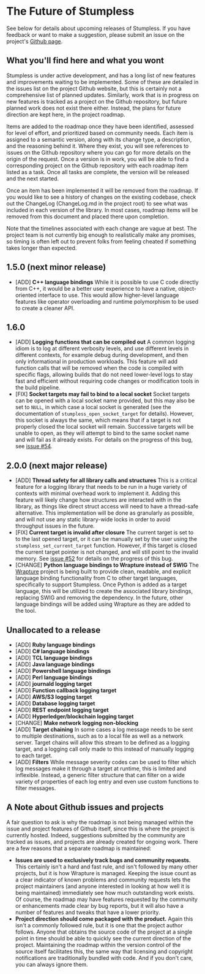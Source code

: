 # The Future of Stumpless

See below for details about upcoming releases of Stumpless. If you have feedback
or want to make a suggestion, please submit an issue on the project's
[Github page](https://github.com/goatshriek/stumpless).

## What you'll find here and what you wont

Stumpless is under active development, and has a long list of new features and
improvements waiting to be implemented. Some of these are detailed in the issues
list on the project Github website, but this is certainly not a comprehensive
list of planned updates. Similarly, work that is in progress on new features is
tracked as a project on the Github repository, but future planned work does not
exist there either. Instead, the plans for future direction are kept here, in
the project roadmap.

Items are added to the roadmap once they have been identified, assessed for
level of effort, and prioritized based on community needs. Each item is assigned
to a semantic version, along with its change type, a description, and the
reasoning behind it. Where they exist, you will see references to issues on the
Github repository where you can go for more details on the origin of the
request. Once a version is in work, you will be able to find a corresponding
project on the Github repository with each roadmap item listed as a task. Once
all tasks are complete, the version will be released and the next started.

Once an item has been implemented it will be removed from the roadmap. If you
would like to see a history of changes on the existing codebase, check out the
ChangeLog (ChangeLog.md in the project root) to see what was included in each
version of the library. In most cases, roadmap items will be removed from this
document and placed there upon completion.

Note that the timelines associated with each change are vague at best. The
project team is not currently big enough to realistically make any promises, so
timing is often left out to prevent folks from feeling cheated if something
takes longer than expected.

## 1.5.0 (next minor release)
 * [ADD] **C++ language bindings**
   While it is possible to use C code directly from C++, it would be a better
   user experience to have a native, object-oriented interface to use. This
   would allow higher-level language features like operator overloading and
   runtime polymorphism to be used to create a cleaner API.

## 1.6.0
 * [ADD] **Logging functions that can be compiled out**
   A common logging idiom is to log at different verbosity levels, and use
   different levels in different contexts, for example debug during development,
   and then only informational in production workloads. This feature will add
   function calls that will be removed when the code is compiled with specific
   flags, allowing builds that do not need lower-level logs to stay fast and
   efficient without requiring code changes or modification tools in the build
   pipeline.
 * [FIX] **Socket targets may fail to bind to a local socket**
   Socket targets can be opened with a local socket name provided, but this may
   also be set to `NULL`, in which case a local socket is generated (see the
   documentation of `stumpless_open_socket_target` for details). However, this
   socket is always the same, which means that if a target is not properly
   closed the local socket will remain. Successive targets will be unable to
   open, as they will attempt to bind to the same socket name and will fail as
   it already exists. For details on the progress of this bug, see
   [issue #54](https://github.com/goatshriek/stumpless/issues/54).

## 2.0.0 (next major release)
 * [ADD] **Thread safety for all library calls and structures**
   This is a critical feature for a logging library that needs to be run in a
   huge variety of contexts with minimal overhead work to implement it. Adding
   this feature will likely change how structures are interacted with in the
   library, as things like direct struct access will need to have a thread-safe
   alternative. This implementation will be done as granularly as possible, and
   will not use any static library-wide locks in order to avoid throughput
   issues in the future.
 * [FIX] **Current target is invalid after closure**
   The current target is set to to the last opened target, or it can be manually
   set by the user using the `stumpless_set_current_target` function. However,
   if this target is closed the current target pointer is not changed, and will
   still point to the invalid memory. See
   [issue #52](https://github.com/goatshriek/stumpless/issues/52) for details on
   the progress of this bug.
 * [CHANGE] **Python language bindings to Wrapture instead of SWIG**
   The [Wrapture](https://github.com/goatshriek/wrapture) project is being
   built to provide clean, readable, and explicit language binding functionality
   from C to other target languages, specifically to support Stumpless. Once
   Python is added as a target language, this will be utilized to create the
   associated library bindings, replacing SWIG and removing the dependency. In
   the future, other language bindings will be added using Wrapture as they are
   added to the tool.

## Unallocated to a release
 * [ADD] **Ruby language bindings**
 * [ADD] **C# language bindings**
 * [ADD] **TCL language bindings**
 * [ADD] **Java language bindings**
 * [ADD] **Powershell language bindings**
 * [ADD] **Perl language bindings**
 * [ADD] **journald logging target**
 * [ADD] **Function callback logging target**
 * [ADD] **AWS/S3 logging target**
 * [ADD] **Database logging target**
 * [ADD] **REST endpoint logging target**
 * [ADD] **Hyperledger/blockchain logging target**
 * [CHANGE] **Make network logging non-blocking**
 * [ADD] **Target chaining**
   In some cases a log message needs to be sent to multiple destinations, such
   as to a local file as well as a network server. Target chains will allow this
   stream to be defined as a logging target, and a logging call only made to
   this instead of manually logging to each target.
 * [ADD] **Filters**
   While message severity codes can be used to filter which log messages make
   it through a target at runtime, this is limited and inflexible. Instead, a
   generic filter structure that can filter on a wide variety of properties of
   each log entry and even use custom functions to filter messages.

## A Note about Github issues and projects

A fair question to ask is why the roadmap is not being managed within the issue
and project features of Github itself, since this is where the project is
currently hosted. Indeed, suggestions submitted by the community are tracked as
issues, and projects are already created for ongoing work. There are a few
reasons that a separate roadmap is maintained:
 * **Issues are used to exclusively track bugs and community requests.**
   This certainly isn't a hard and fast rule, and isn't followed by many other
   projects, but it is how Wrapture is managed. Keeping the issue count as a
   clear indicator of known problems and community requests lets the project
   maintainers (and anyone interested in looking at how well it is being
   maintained) immediately see how much outstanding work exists. Of course,
   the roadmap may have features requested by the community or enhancements made
   clear by bug reports, but it will also have a number of features and tweaks
   that have a lower priority.
 * **Project direction should come packaged with the product.**
   Again this isn't a commonly followed rule, but it is one that the project
   author follows. Anyone that obtains the source code of the project at a
   single point in time should be able to quickly see the current direction of
   the project. Maintaining the roadmap within the version control of the source
   itself facilitates this, the same way that licensing and copyright
   notifications are traditionally bundled with code. And if you don't care,
   you can always ignore them.
